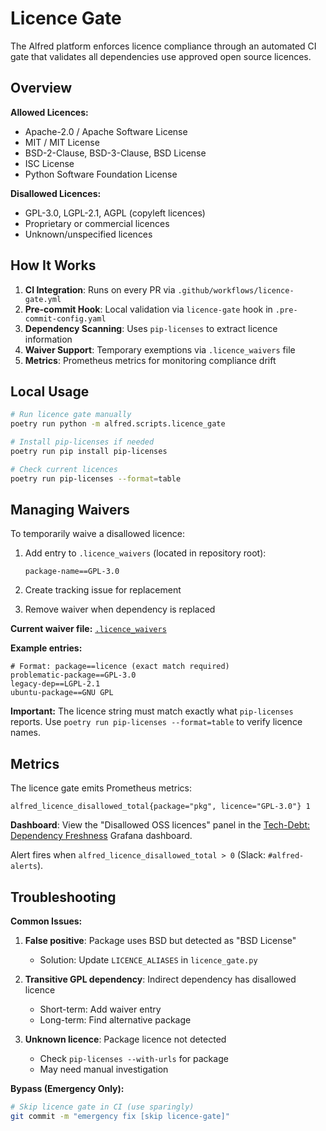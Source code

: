 # Licence Gate

The Alfred platform enforces licence compliance through an automated CI gate that validates all dependencies use approved open source licences.

## Overview

**Allowed Licences:**
- Apache-2.0 / Apache Software License
- MIT / MIT License
- BSD-2-Clause, BSD-3-Clause, BSD License
- ISC License
- Python Software Foundation License

**Disallowed Licences:**
- GPL-3.0, LGPL-2.1, AGPL (copyleft licences)
- Proprietary or commercial licences
- Unknown/unspecified licences

## How It Works

1. **CI Integration**: Runs on every PR via `.github/workflows/licence-gate.yml`
2. **Pre-commit Hook**: Local validation via `licence-gate` hook in `.pre-commit-config.yaml`
3. **Dependency Scanning**: Uses `pip-licenses` to extract licence information
4. **Waiver Support**: Temporary exemptions via `.licence_waivers` file
5. **Metrics**: Prometheus metrics for monitoring compliance drift

## Local Usage

```bash
# Run licence gate manually
poetry run python -m alfred.scripts.licence_gate

# Install pip-licenses if needed
poetry run pip install pip-licenses

# Check current licences
poetry run pip-licenses --format=table
```

## Managing Waivers

To temporarily waive a disallowed licence:

1. Add entry to `.licence_waivers` (located in repository root):
   ```
   package-name==GPL-3.0
   ```

2. Create tracking issue for replacement
3. Remove waiver when dependency is replaced

**Current waiver file:** [`.licence_waivers`](../../.licence_waivers)

**Example entries:**
```
# Format: package==licence (exact match required)
problematic-package==GPL-3.0
legacy-dep==LGPL-2.1
ubuntu-package==GNU GPL
```

**Important:** The licence string must match exactly what `pip-licenses` reports. Use `poetry run pip-licenses --format=table` to verify licence names.

## Metrics

The licence gate emits Prometheus metrics:

```
alfred_licence_disallowed_total{package="pkg", licence="GPL-3.0"} 1
```

**Dashboard**: View the "Disallowed OSS licences" panel in the [Tech-Debt: Dependency Freshness](../../metrics/grafana/tech_debt_dependency_freshness.json) Grafana dashboard.

Alert fires when `alfred_licence_disallowed_total > 0` (Slack: `#alfred-alerts`).

## Troubleshooting

**Common Issues:**

1. **False positive**: Package uses BSD but detected as "BSD License"
   - Solution: Update `LICENCE_ALIASES` in `licence_gate.py`

2. **Transitive GPL dependency**: Indirect dependency has disallowed licence
   - Short-term: Add waiver entry
   - Long-term: Find alternative package

3. **Unknown licence**: Package licence not detected
   - Check `pip-licenses --with-urls` for package
   - May need manual investigation

**Bypass (Emergency Only):**
```bash
# Skip licence gate in CI (use sparingly)
git commit -m "emergency fix [skip licence-gate]"
```
